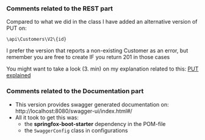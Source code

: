 
### Comments related to the REST part
Compared to what we did in the class I have added an alternative version of PUT on:

`\api\Customers\V2\{id}`

I prefer the version that reports a non-existing Customer as an error, but remember you are free to create IF you return 201 in those cases

You might want to take a look (3. min) on my explanation related to this: [PUT explained](https://www.youtube.com/watch?v=zyWgv_jMoPw&t=1044s)
### Comments related to the Documentation part
- This version provides swagger generated documentation on: http://localhost:8080/swagger-ui/index.html#/
- All it took to get this was:
  - the **springfox-boot-starter** dependency in the POM-file
  - the `SwaggerConfig` class in configurations